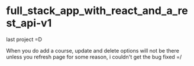 # full_stack_app_with_react_and_a_rest_api-v1
last project =D

When you do add a course, update and delete options will not be there unless you refresh page for some reason, i couldn't get the bug fixed =/
